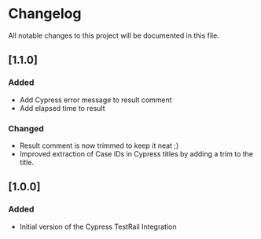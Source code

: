 # Changelog

All notable changes to this project will be documented in this file.

## [1.1.0]

### Added

- Add Cypress error message to result comment
- Add elapsed time to result

### Changed

- Result comment is now trimmed to keep it neat ;)
- Improved extraction of Case IDs in Cypress titles by adding a trim to the title. 

## [1.0.0]

### Added

- Initial version of the Cypress TestRail Integration

